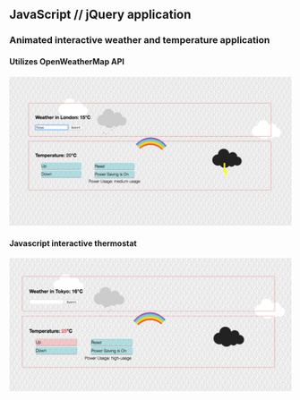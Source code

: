 ## JavaScript // jQuery application

### Animated interactive weather and temperature application

#### Utilizes OpenWeatherMap API

![Alt text](https://github.com/JessicaBarclay/Animated-Weather-API/blob/master/links/weather.png "weather")

#### Javascript interactive thermostat
![Alt text](https://github.com/JessicaBarclay/Animated-Weather-API/blob/master/links/thermostat.png "thermostat")
